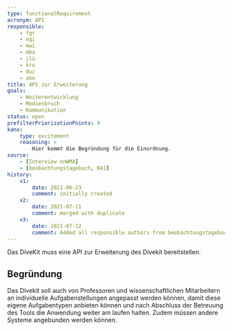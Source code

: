 ```yaml
---
type: functionalRequirement
acronym: API
responsible:    
    - fgr
    - ngi
    - mwi
    - mba
    - jlü
    - kru
    - duz
    - ako
title: API zur Erweiterung
goals: 
    - Weiterentwicklung
    - Medienbruch
    - Kommunikation
status: open
prefilterPriorizationPoints: 9
kano:
    type: excitement
    reasoning: >
        Hier kommt die Begründung für die Einordnung.
source:
    - [Interview nnWMA]
    - [beobachtungstagebuch, KA1]
history:
    v1:
        date: 2021-06-23
        comment: initially created
    v2:
        date: 2021-07-11
        comment: merged with duplicate
    v3:
        date: 2021-07-12
        comment: Added all responsible authors from beobachtungstagebuch
---
```


Das DiveKit muss eine API zur Erweiterung des Divekit bereitstellen.

## Begründung

Das Divekit soll auch von Professoren und wissenschaftlichen Mitarbeitern an individuelle Aufgabenstellungen angepasst werden können, damit diese eigene 
Aufgabentypen anbieten können und nach Abschluss der Betreuung des Tools die Anwendung weiter am laufen halten. Zudem müssen andere Systeme angebunden werden können.
